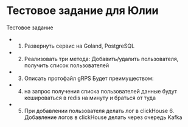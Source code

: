 # Тестовое задание для Юлии
Тестовое задание 
- 1. Развернуть сервис на Goland, PostgreSQL 
- 2. Реализовать три метода: Добавить/удалить пользователя, получить список пользователей 
- 3. Описать протофайл gRPS  Будет преимуществом: 
- 4. на запрос получения списка пользователей данные будут кешироваться в redis на минуту и браться от туда 
- 5. При добавлении пользователя делать лог в clickHouse 6. Добавление логов в clickHouse делать через очередь Kafka
